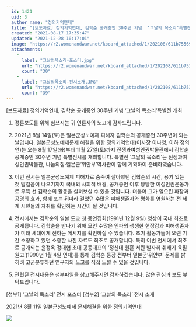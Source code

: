 ```yaml
---
  id: 1421
  uid: 3
  author_name: "정의기억연대"
  title: "[보도자료] 정의기억연대, 김학순 공개증언 30주년 기념  ‘그날의 목소리’특별전 개최"
  created: "2021-08-17 17:35:47"
  updated: "2021-12-28 10:17:01"
  image: "https://r2.womenandwar.net/kboard_attached/1/202108/611b75569c0047434273.jpg"
  attachments: 
    - 
      label: "그날의목소리-포스터.jpg"
      url: "https://r2.womenandwar.net/kboard_attached/1/202108/611b753bc0c415836946.jpg"
      count: "30"
    - 
      label: "그날의목소리-전시소개.JPG"
      url: "https://r2.womenandwar.net/kboard_attached/1/202108/611b753c1b7467736806.jpg"
      count: "39"
---
```

\[보도자료\] 정의기억연대, 김학순 공개증언 30주년 기념 
‘그날의 목소리’특별전 개최


1. 정론보도를 위해 힘쓰시는 귀 언론사의 노고에 감사드립니다.

2. 2021년 8월 14일(토)은 일본군성노예제 피해자 김학순의 공개증언 30주년이 되는 날입니다. 일본군성노예제문제 해결을 위한 정의기억연대(이사장 이나영, 이하 정의연)는 오는 8월 17일(화)부터 11월 27일(토)까지 전쟁과여성인권박물관에서 김학순 공개증언 30주년 기념 특별전시를 개최합니다. 특별전 ‘그날의 목소리’는 전쟁과여성인권박물관, 나눔의집·일본군‘위안부’역사관이 함께 기획하여 준비하였습니다.

3. 이번 전시는 일본군성노예제 피해자로 숨죽여 살아왔던 김학순의 시간, 용기 있는 첫 발걸음이 나오기까지 국내외 사회적 배경, 공개증언 이후 당당한 여성인권운동가로 우뚝 선 김학순의 활동을 살펴보실 수 있을 것입니다. 더불어 그가 일으킨 파장과 공명의 효과, 함께 또는 뒤따라 걸었던 수많은 피해생존자와 평화를 염원하는 전 세계 시민들의 자취를 확인하는 시간이 될 것입니다.

4. 전시에서는 김학순의 일본 도쿄 첫 증언집회(1991년 12월 9일) 영상이 국내 최초로 공개됩니다. 김학순을 만나기 위해 모인 수많은 인파의 생생한 현장감과 피해생존자가 미래 세대에게 전하는 메시지를 확인하실 수 있습니다. 초기 활동가들이 오랜 기간 소장하고 있던 소중한 사진 자료도 최초로 공개합니다. 특히 이번 전시에서 최초로 공개되는 윤정옥 정대협 초대 공동대표의 ‘정신대 원혼 서린 발자취 취재기 육필원고’(1990년 1월 4일 연재)를 통해 김학순 등장 전부터 일본군‘위안부’ 문제를 밝히려 고군분투하던 연구자의 노고를 직접 느낄 수 있을 것입니다.

5. 관련된 전시내용은 첨부파일을 참고해주시면 감사하겠습니다. 많은 관심과 보도 부탁드립니다.


\[첨부1\] ‘그날의 목소리’ 전시 포스터
\[첨부2\] ‘그날의 목소리’ 전시 소개

2021년 8월 11일
일본군성노예제 문제해결을 위한 정의기억연대 

![](https://r2.womenandwar.net/kboard_attached/1/202108/611b75569c0047434273.jpg)